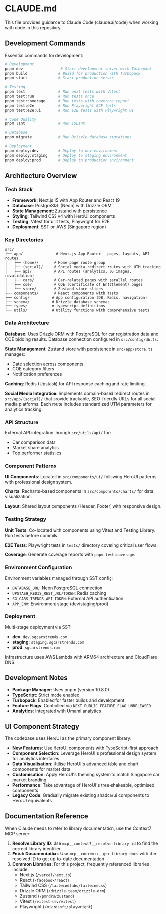 # CLAUDE.md

This file provides guidance to Claude Code (claude.ai/code) when working with code in this repository.

## Development Commands

Essential commands for development:

```bash
# Development
pnpm dev                 # Start development server with Turbopack
pnpm build              # Build for production with Turbopack
pnpm start              # Start production server

# Testing
pnpm test               # Run unit tests with Vitest
pnpm test:run           # Run tests once
pnpm test:coverage      # Run tests with coverage report
pnpm test:e2e           # Run Playwright E2E tests
pnpm test:e2e:ui        # Run E2E tests with Playwright UI

# Code Quality
pnpm lint               # Run ESLint

# Database
pnpm migrate            # Run Drizzle database migrations

# Deployment
pnpm deploy:dev         # Deploy to dev environment
pnpm deploy:staging     # Deploy to staging environment
pnpm deploy:prod        # Deploy to production environment
```

## Architecture Overview

### Tech Stack
- **Framework**: Next.js 15 with App Router and React 19
- **Database**: PostgreSQL (Neon) with Drizzle ORM
- **State Management**: Zustand with persistence
- **Styling**: Tailwind CSS v4 with HeroUI components
- **Testing**: Vitest for unit tests, Playwright for E2E
- **Deployment**: SST on AWS (Singapore region)

### Key Directories

```
src/
├── app/               # Next.js App Router - pages, layouts, API routes
│   ├── (home)/       # Home page route group
│   ├── (social)/     # Social media redirect routes with UTM tracking
│   ├── api/          # API routes (analytics, OG images, revalidation)
│   ├── cars/         # Car-related pages with parallel routes
│   ├── coe/          # COE (Certificate of Entitlement) pages
│   └── store/        # Zustand store slices
├── components/       # React components with tests
├── config/          # App configuration (DB, Redis, navigation)
├── schema/          # Drizzle database schemas
├── types/           # TypeScript definitions
└── utils/           # Utility functions with comprehensive tests
```

### Data Architecture

**Database**: Uses Drizzle ORM with PostgreSQL for car registration data and COE bidding results. Database connection configured in `src/config/db.ts`.

**State Management**: Zustand store with persistence in `src/app/store.ts` manages:
- Date selection across components
- COE category filters
- Notification preferences

**Caching**: Redis (Upstash) for API response caching and rate limiting.

**Social Media Integration**: Implements domain-based redirect routes in `src/app/(social)/` that provide trackable, SEO-friendly URLs for all social media platforms. Each route includes standardized UTM parameters for analytics tracking.

### API Structure

External API integration through `src/utils/api/` for:
- Car comparison data
- Market share analytics
- Top performer statistics

### Component Patterns

**UI Components**: Located in `src/components/ui/` following HeroUI patterns with professional design system.

**Charts**: Recharts-based components in `src/components/charts/` for data visualization.

**Layout**: Shared layout components (Header, Footer) with responsive design.

### Testing Strategy

**Unit Tests**: Co-located with components using Vitest and Testing Library. Run tests before commits.

**E2E Tests**: Playwright tests in `tests/` directory covering critical user flows.

**Coverage**: Generate coverage reports with `pnpm test:coverage`.

### Environment Configuration

Environment variables managed through SST config:
- `DATABASE_URL`: Neon PostgreSQL connection
- `UPSTASH_REDIS_REST_URL/TOKEN`: Redis caching
- `SG_CARS_TRENDS_API_TOKEN`: External API authentication
- `APP_ENV`: Environment stage (dev/staging/prod)

### Deployment

Multi-stage deployment via SST:
- **dev**: `dev.sgcarstrends.com`
- **staging**: `staging.sgcarstrends.com` 
- **prod**: `sgcarstrends.com`

Infrastructure uses AWS Lambda with ARM64 architecture and CloudFlare DNS.

## Development Notes

- **Package Manager**: Uses pnpm (version 10.8.0)
- **TypeScript**: Strict mode enabled
- **Turbopack**: Enabled for faster builds and development
- **Feature Flags**: Controlled via `NEXT_PUBLIC_FEATURE_FLAG_UNRELEASED`
- **Analytics**: Integrated with Umami analytics

## UI Component Strategy

The codebase uses HeroUI as the primary component library:

- **New Features**: Use HeroUI components with TypeScript-first approach
- **Component Selection**: Leverage HeroUI's professional design system for analytics interfaces
- **Data Visualisation**: Utilise HeroUI's advanced table and chart components for market data
- **Customisation**: Apply HeroUI's theming system to match Singapore car market branding
- **Performance**: Take advantage of HeroUI's tree-shakeable, optimised components
- **Legacy Code**: Gradually migrate existing shadcn/ui components to HeroUI equivalents

## Documentation Reference

When Claude needs to refer to library documentation, use the Context7 MCP server:

1. **Resolve Library ID**: Use `mcp__context7__resolve-library-id` to find the correct library identifier
2. **Fetch Documentation**: Use `mcp__context7__get-library-docs` with the resolved ID to get up-to-date documentation
3. **Common Libraries**: For this project, frequently referenced libraries include:
   - Next.js (`/vercel/next.js`)
   - React (`/facebook/react`)
   - Tailwind CSS (`/tailwindlabs/tailwindcss`)
   - Drizzle ORM (`/drizzle-team/drizzle-orm`)
   - Zustand (`/pmndrs/zustand`)
   - Vitest (`/vitest-dev/vitest`)
   - Playwright (`/microsoft/playwright`)